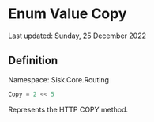 # Enum Value Copy
Last updated: Sunday, 25 December 2022

## Definition
Namespace: Sisk.Core.Routing

```csharp
Copy = 2 << 5
```

Represents the HTTP COPY method.

